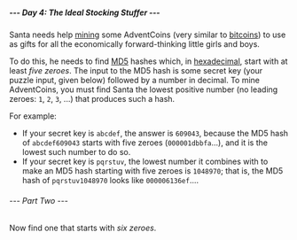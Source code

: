 ##### --- Day 4: The Ideal Stocking Stuffer ---

Santa needs help [mining](https://en.wikipedia.org/wiki/Bitcoin#Mining) some
AdventCoins (very similar to [bitcoins](https://en.wikipedia.org/wiki/Bitcoin))
to use as gifts for all the economically forward-thinking little girls and boys.

To do this, he needs to find [MD5](https://en.wikipedia.org/wiki/MD5) hashes
which, in [hexadecimal](https://en.wikipedia.org/wiki/Hexadecimal), start with
at least *five zeroes*. The input to the MD5 hash is some secret key (your
puzzle input, given below) followed by a number in decimal. To mine AdventCoins,
you must find Santa the lowest positive number (no leading zeroes: `1`, `2`,
`3`, ...) that produces such a hash.

For example:

- If your secret key is `abcdef`, the answer is `609043`, because the MD5 hash
of `abcdef609043` starts with five zeroes (`000001dbbfa`...), and it is the
lowest such number to do so.
- If your secret key is `pqrstuv`, the lowest number it combines with to make an
MD5 hash starting with five zeroes is `1048970`; that is, the MD5 hash of
`pqrstuv1048970` looks like `000006136ef`....

###### --- Part Two ---

Now find one that starts with *six zeroes*.
